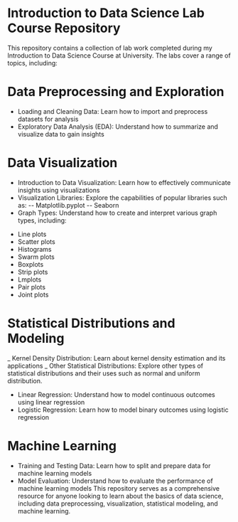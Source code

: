 # Introduction to Data Science Lab Course Repository
This repository contains a collection of lab work completed during my Introduction to Data Science Course at University. The labs cover a range of topics, including:

# Data Preprocessing and Exploration
- Loading and Cleaning Data: Learn how to import and preprocess datasets for analysis
- Exploratory Data Analysis (EDA): Understand how to summarize and visualize data to gain insights
# Data Visualization
- Introduction to Data Visualization: Learn how to effectively communicate insights using visualizations
- Visualization Libraries: Explore the capabilities of popular libraries such as:
-- Matplotlib.pyplot
-- Seaborn
- Graph Types: Understand how to create and interpret various graph types, including:
* Line plots
* Scatter plots
* Histograms
* Swarm plots
* Boxplots
* Strip plots
* Lmplots
* Pair plots
* Joint plots
# Statistical Distributions and Modeling
_ Kernel Density Distribution: Learn about kernel density estimation and its applications
_ Other Statistical Distributions: Explore other types of statistical distributions and their uses such as normal and uniform distribution.
- Linear Regression: Understand how to model continuous outcomes using linear regression
- Logistic Regression: Learn how to model binary outcomes using logistic regression
# Machine Learning
- Training and Testing Data: Learn how to split and prepare data for machine learning models
- Model Evaluation: Understand how to evaluate the performance of machine learning models
This repository serves as a comprehensive resource for anyone looking to learn about the basics of data science, including data preprocessing, visualization, statistical modeling, and machine learning.
